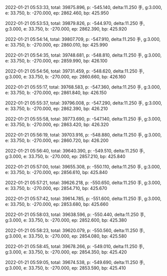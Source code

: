 2022-01-21 05:53:33, total: 39875.896, p: -545.140, delta:11.250 手, g:3.000, e: 33.750, b: -270.000, ep: 2862.460, bp: 425.950

2022-01-21 05:53:53, total: 39879.826, p: -544.970, delta:11.250 手, g:3.000, e: 33.750, b: -270.000, ep: 2862.390, bp: 425.920

2022-01-21 05:54:14, total: 39807.709, p: -547.910, delta:11.250 手, g:3.000, e: 33.750, b: -270.000, ep: 2860.010, bp: 425.990

2022-01-21 05:54:35, total: 39748.681, p: -548.810, delta:11.250 手, g:3.000, e: 33.750, b: -270.000, ep: 2859.990, bp: 426.100

2022-01-21 05:54:56, total: 39731.459, p: -548.620, delta:11.250 手, g:3.000, e: 33.750, b: -270.000, ep: 2860.660, bp: 426.160

2022-01-21 05:55:17, total: 39768.583, p: -547.360, delta:11.250 手, g:3.000, e: 33.750, b: -270.000, ep: 2861.840, bp: 426.150

2022-01-21 05:55:37, total: 39796.008, p: -547.290, delta:11.250 手, g:3.000, e: 33.750, b: -270.000, ep: 2862.390, bp: 426.210

2022-01-21 05:55:58, total: 39773.690, p: -547.140, delta:11.250 手, g:3.000, e: 33.750, b: -270.000, ep: 2863.420, bp: 426.320

2022-01-21 05:56:19, total: 39703.916, p: -548.880, delta:11.250 手, g:3.000, e: 33.750, b: -270.000, ep: 2860.720, bp: 426.200

2022-01-21 05:56:40, total: 39640.390, p: -549.510, delta:11.250 手, g:3.000, e: 33.750, b: -270.000, ep: 2857.210, bp: 425.840

2022-01-21 05:57:00, total: 39655.308, p: -550.110, delta:11.250 手, g:3.000, e: 33.750, b: -270.000, ep: 2856.610, bp: 425.840

2022-01-21 05:57:21, total: 39626.218, p: -550.650, delta:11.250 手, g:3.000, e: 33.750, b: -270.000, ep: 2854.710, bp: 425.670

2022-01-21 05:57:42, total: 39614.785, p: -551.600, delta:11.250 手, g:3.000, e: 33.750, b: -270.000, ep: 2853.680, bp: 425.660

2022-01-21 05:58:03, total: 39638.596, p: -550.440, delta:11.250 手, g:3.000, e: 33.750, b: -270.000, ep: 2852.600, bp: 425.380

2022-01-21 05:58:23, total: 39620.079, p: -550.560, delta:11.250 手, g:3.000, e: 33.750, b: -270.000, ep: 2854.080, bp: 425.580

2022-01-21 05:58:45, total: 39678.266, p: -549.010, delta:11.250 手, g:3.000, e: 33.750, b: -270.000, ep: 2854.350, bp: 425.420

2022-01-21 05:59:05, total: 39674.538, p: -549.690, delta:11.250 手, g:3.000, e: 33.750, b: -270.000, ep: 2853.590, bp: 425.410